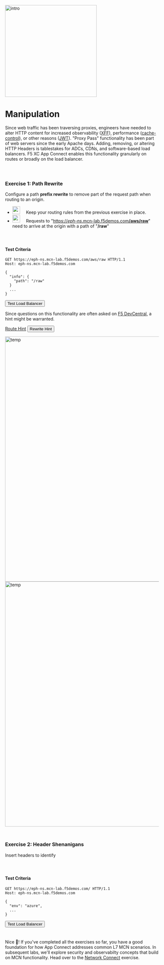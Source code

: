 <div href="/" class="d-flex align-items-center pb-3 mb-3 link-dark text-decoration-none">
    <img src="/static/manip.png" width="300px" height="auto" alt="intro">
</div>

# **Manipulation**

<div href="/" class="d-flex align-items-center pb-3 mb-3 link-dark text-decoration-none border-bottom"></div>

Since web traffic has been traversing proxies, engineers have needed to alter HTTP content for increased observability ([XFF](https://developer.mozilla.org/en-US/docs/Web/HTTP/Headers/X-Forwarded-For)), performance ([cache-control](https://developer.mozilla.org/en-US/docs/Web/HTTP/Headers/Cache-Control)), or other reasons ([JWT](https://en.wikipedia.org/wiki/JSON_Web_Token)). 
"Proxy Pass" functionality has been part of web servers since the early Apache days.
Adding, removing, or altering HTTP Headers is tablestakes for ADCs, CDNs, and software-based load balancers.
F5 XC App Connect enables this functionality granularly on routes or broadly on the load balancer.


<div style="height:25px"></div>

### **Exercise 1: Path Rewrite**

Configure a path <strong>prefix rewrite</strong> to remove part of the request path when routing to an origin.

<ul class="list-group">
  <li class="list-group-item">
  <img src="/static/lb-icon.png" width="auto" height="25px"> &nbsp; &nbsp;
  Keep your routing rules from the previous exercise in place. 
  </li>
  <li class="list-group-item">
  <img src="/static/lb-icon.png" width="auto" height="25px"> &nbsp; &nbsp;
  Requests to "<u>https://<i>eph-ns</i>.mcn-lab.f5demos.com<strong>/aws/raw</strong></u>" need to arrive at the origin with a path of "<strong>/raw</strong></u>"
  </li>
</ul>

<div style="height:25px"></div>

#### **Test Criteria**

```http
GET https://eph-ns.mcn-lab.f5demos.com/aws/raw HTTP/1.1
Host: eph-ns.mcn-lab.f5demos.com

{
  "info": {
    "path": "/raw"
  }
  ...
}
```

<div class="left-aligned-button-container">
    <button id="requestBtn1" class="btn btn-primary">Test Load Balancer</button>
</div>
<div id="result1" class="mt-3"></div>
<script>
document.getElementById('requestBtn1').addEventListener('click', () => {
    makeHttpRequest('requestBtn1', '/_manip1', 'result1');
});
</script>

Since questions on this functionality are often asked on [F5 DevCentral](https://community.f5.com/), a hint might be warranted. 

<div id="hints">
<p>
  <a class="btn btn-primary" data-bs-toggle="collapse" href="#multiCollapseExample1" role="button" aria-expanded="false" aria-controls="multiCollapseExample1">Route Hint</a>
  <button class="btn btn-primary" type="button" data-bs-toggle="collapse" data-bs-target="#multiCollapseExample2" aria-expanded="false" aria-controls="multiCollapseExample2">Rewrite Hint</button>
</p>
<div class="row">

  <div class="collapse multi-collapse" id="multiCollapseExample1" data-bs-parent="#hints">
    <div class="">
      <img src="/static/rewrite1.png" width="800px" height="auto" alt="temp">
    </div>
  </div>

  <div class="collapse multi-collapse" id="multiCollapseExample2" data-bs-parent="#hints">
    <div class="">
      <img src="/static/rewrite2.png" width="800px" height="auto" alt="temp">
    </div>
  </div>
</div>
</div>

<div style="height:25px"></div>

### **Exercise 2: Header Shenanigans**

Insert headers to identify 

<div style="height:25px"></div>

#### **Test Criteria**

```http
GET https://eph-ns.mcn-lab.f5demos.com/ HTTP/1.1
Host: eph-ns.mcn-lab.f5demos.com

{
  "env": "azure",
  ...
}
```

<div class="left-aligned-button-container">
    <button id="requestBtn2" class="btn btn-primary">Test Load Balancer</button>
</div>
<div id="result2" class="mt-3"></div>
<script>
document.getElementById('requestBtn2').addEventListener('click', () => {
    makeHttpRequest('requestBtn2', '/_manip2', 'result2');
});
</script>

<div  style="height:25px" class="d-flex align-items-center pb-3 mb-3 link-dark text-decoration-none border-bottom"></div>

Nice 🚀! If you've completed all the exercises so far, you have a good foundation for how App Connect addresses common L7 MCN scenarios.
In subsequent labs, we'll explore security and observabilty concepts that build on MCN functionality.
Head over to the <a href="/vnet" class="alert-link">Network Connect</a> exercise.

